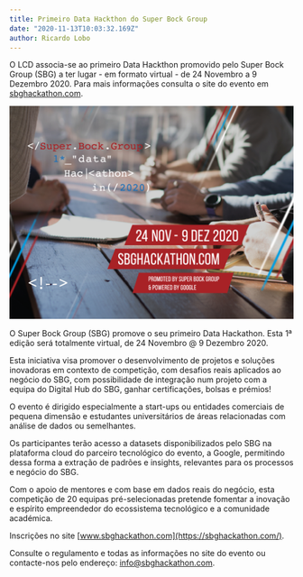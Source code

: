 ```yaml
---
title: Primeiro Data Hackthon do Super Bock Group
date: "2020-11-13T10:03:32.169Z"
author: Ricardo Lobo
---
```


O LCD associa-se ao primeiro Data Hackthon promovido pelo Super Bock Group (SBG) a ter lugar - em formato virtual - de 24 Novembro a 9 Dezembro 2020. Para mais informações consulta o site do evento em [sbghackathon.com](https://sbghackathon.com/).

![DATA](primeiro_data_hackthon_do_super_bock_group.png)

O Super Bock Group (SBG) promove o seu primeiro Data Hackathon. Esta 1ª edição será totalmente virtual, de 24 Novembro @ 9 Dezembro 2020.

Esta iniciativa visa promover o desenvolvimento de projetos e soluções inovadoras em contexto de competição, com desafios reais aplicados ao negócio do SBG, com possibilidade de integração num projeto com a equipa do Digital Hub do SBG, ganhar certificações, bolsas e prémios!

O evento é dirigido especialmente a start-ups ou entidades comerciais de pequena dimensão e estudantes universitários de áreas relacionadas com análise de dados ou semelhantes.

Os participantes terão acesso a datasets disponibilizados pelo SBG na plataforma cloud do parceiro tecnológico do evento, a Google, permitindo dessa forma a extração de padrões e insights, relevantes para os processos e negócio do SBG.

Com o apoio de mentores e com base em dados reais do negócio, esta competição de 20 equipas pré-selecionadas pretende fomentar a inovação e espírito empreendedor do ecossistema tecnológico e a comunidade académica.

Inscrições no site [www.sbghackathon.com](https://sbghackathon.com/).

Consulte o regulamento e todas as informações no site do evento ou contacte-nos pelo endereço: info@sbghackathon.com.
